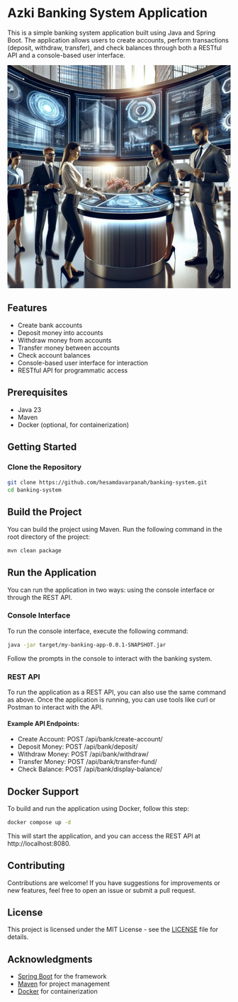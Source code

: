 # Azki Banking System Application

This is a simple banking system application built using Java and Spring Boot. The application allows users to create accounts, perform transactions (deposit, withdraw, transfer), and check balances through both a RESTful API and a console-based user interface.

![Azki Banking System Application](./azki.png)

## Features

- Create bank accounts
- Deposit money into accounts
- Withdraw money from accounts
- Transfer money between accounts
- Check account balances
- Console-based user interface for interaction
- RESTful API for programmatic access

## Prerequisites

- Java 23
- Maven
- Docker (optional, for containerization)

## Getting Started

### Clone the Repository

```bash
git clone https://github.com/hesamdavarpanah/banking-system.git
cd banking-system
```

## Build the Project
You can build the project using Maven. Run the following command in the root directory of the project:

```bash
mvn clean package
```

## Run the Application
You can run the application in two ways: using the console interface or through the REST API.

### Console Interface
To run the console interface, execute the following command:

```bash
java -jar target/my-banking-app-0.0.1-SNAPSHOT.jar
```

Follow the prompts in the console to interact with the banking system.

### REST API
To run the application as a REST API, you can also use the same command as above. Once the application is running, you can use tools like curl or Postman to interact with the API.

#### Example API Endpoints:

* Create Account: POST /api/bank/create-account/
* Deposit Money: POST /api/bank/deposit/
* Withdraw Money: POST /api/bank/withdraw/
* Transfer Money: POST /api/bank/transfer-fund/
* Check Balance: POST /api/bank/display-balance/

## Docker Support

To build and run the application using Docker, follow this step:

```bash
docker compose up -d
```

This will start the application, and you can access the REST API at http://localhost:8080.

## Contributing
Contributions are welcome! If you have suggestions for improvements or new features, feel free to open an issue or submit a pull request.

## License

This project is licensed under the MIT License - see the [LICENSE](./LICENSE) file for details.

## Acknowledgments

* [Spring Boot](https://spring.io/projects/spring-boot) for the framework
* [Maven](https://maven.apache.org/) for project management
* [Docker](https://www.docker.com/) for containerization
